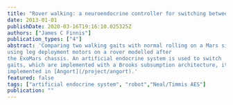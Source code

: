 ```yaml
---
title: "Rover walking: a neuroendocrine controller for switching between rolling and walking locomotion"
date: 2013-01-01
publishDate: 2020-03-16T19:16:10.025325Z
authors: ["James C Finnis"]
publication_types: ["4"]
abstract: 'Comparing two walking gaits with normal rolling on a Mars simulant surface,
using leg deployment motors on a rover modelled after
the ExoMars chassis. An artificial endocrine system is used to switch
gaits, which are implemented with a Brooks subsumption architecture, itself
implemented in [Angort](/project/angort).'
featured: false
tags: ["artificial endocrine system", "robot","Neal/Timmis AES"]
publication: ""
---
```


